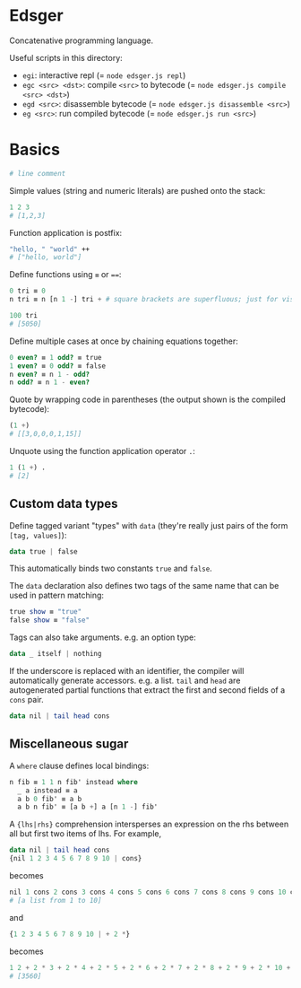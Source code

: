 # Edsger

Concatenative programming language.

Useful scripts in this directory:
- `egi`: interactive repl (= `node edsger.js repl`)
- `egc <src> <dst>`: compile `<src>` to bytecode (= `node edsger.js compile <src> <dst>`)
- `egd <src>`: disassemble bytecode (= `node edsger.js disassemble <src>`)
- `eg <src>`: run compiled bytecode (= `node edsger.js run <src>`)

# Basics

```python
# line comment
```

Simple values (string and numeric literals) are pushed onto the stack:
```python
1 2 3
# [1,2,3]
```

Function application is postfix:
```bash
"hello, " "world" ++
# ["hello, world"]
```

Define functions using `≡` or `==`:
```python
0 tri ≡ 0
n tri ≡ n [n 1 -] tri + # square brackets are superfluous; just for visual grouping

100 tri
# [5050]
```

Define multiple cases at once by chaining equations together:
```scheme
0 even? ≡ 1 odd? ≡ true
1 even? ≡ 0 odd? ≡ false
n even? ≡ n 1 - odd?
n odd? ≡ n 1 - even?
```

Quote by wrapping code in parentheses (the output shown is the compiled bytecode):
```python
(1 +)
# [[3,0,0,0,1,15]]
```

Unquote using the function application operator `.`:
```python
1 (1 +) .
# [2]
```

## Custom data types

Define tagged variant "types" with `data` (they're really just pairs of the form `[tag, values]`):
```haskell
data true | false
```
This automatically binds two constants `true` and `false`.

The `data` declaration also defines two tags of the same name that can be used in pattern matching:
```haskell
true show ≡ "true"
false show ≡ "false"
```

Tags can also take arguments. e.g. an option type:
```haskell
data _ itself | nothing
```

If the underscore is replaced with an identifier, the compiler will automatically generate accessors.
e.g. a list. `tail` and `head` are autogenerated partial functions that extract the first and second fields
of a `cons` pair.
```haskell
data nil | tail head cons
```

## Miscellaneous sugar

A `where` clause defines local bindings:
```haskell
n fib ≡ 1 1 n fib' instead where
  _ a instead ≡ a
  a b 0 fib' ≡ a b
  a b n fib' ≡ [a b +] a [n 1 -] fib'
```

A `{lhs|rhs}` comprehension intersperses an expression on the rhs between all but first two items of lhs. For example,
```haskell
data nil | tail head cons
{nil 1 2 3 4 5 6 7 8 9 10 | cons}
```
becomes
```python
nil 1 cons 2 cons 3 cons 4 cons 5 cons 6 cons 7 cons 8 cons 9 cons 10 cons
# [a list from 1 to 10]
```
and
```python
{1 2 3 4 5 6 7 8 9 10 | + 2 *}
```
becomes
```python
1 2 + 2 * 3 + 2 * 4 + 2 * 5 + 2 * 6 + 2 * 7 + 2 * 8 + 2 * 9 + 2 * 10 + 2 *
# [3560]
```
